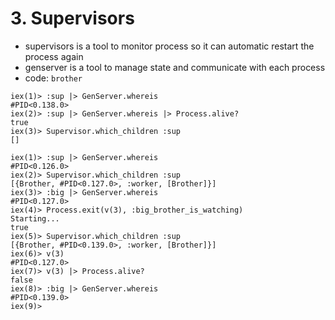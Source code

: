 # 3. Supervisors

- supervisors is a tool to monitor process so it can automatic restart the process again
- genserver is a tool to manage state and communicate with each process
- code: `brother`

```
iex(1)> :sup |> GenServer.whereis
#PID<0.138.0>
iex(2)> :sup |> GenServer.whereis |> Process.alive?
true
iex(3)> Supervisor.which_children :sup
[]
```

```
iex(1)> :sup |> GenServer.whereis
#PID<0.126.0>
iex(2)> Supervisor.which_children :sup
[{Brother, #PID<0.127.0>, :worker, [Brother]}]
iex(3)> :big |> GenServer.whereis
#PID<0.127.0>
iex(4)> Process.exit(v(3), :big_brother_is_watching)
Starting...
true
iex(5)> Supervisor.which_children :sup
[{Brother, #PID<0.139.0>, :worker, [Brother]}]
iex(6)> v(3)
#PID<0.127.0>
iex(7)> v(3) |> Process.alive?
false
iex(8)> :big |> GenServer.whereis
#PID<0.139.0>
iex(9)> 
```